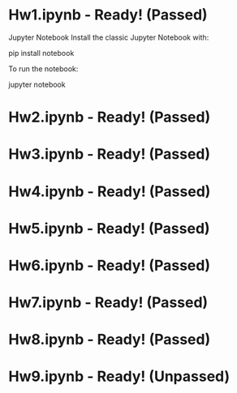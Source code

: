 # Hw1.ipynb - Ready! (Passed)

Jupyter Notebook
Install the classic Jupyter Notebook with:

pip install notebook

To run the notebook:

jupyter notebook

# Hw2.ipynb - Ready! (Passed)
# Hw3.ipynb - Ready! (Passed)
# Hw4.ipynb - Ready! (Passed)
# Hw5.ipynb - Ready! (Passed)
# Hw6.ipynb - Ready! (Passed)
# Hw7.ipynb - Ready! (Passed)
# Hw8.ipynb - Ready! (Passed)
# Hw9.ipynb - Ready! (Unpassed)
